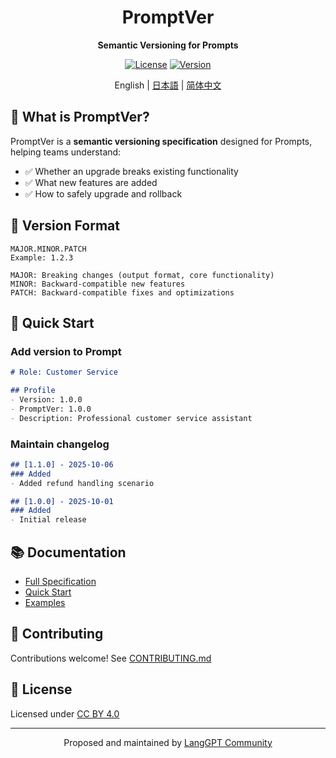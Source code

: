 <div align="center">

# PromptVer

**Semantic Versioning for Prompts**

[![License](https://img.shields.io/badge/License-CC%20BY%204.0-blue.svg)](LICENSE)
[![Version](https://img.shields.io/badge/PromptVer-1.0.0-green.svg)](spec/1.0.0/spec_en.md)

English | [日本語](README_ja.md) | [简体中文](README.md)

</div>

## 🎯 What is PromptVer?

PromptVer is a **semantic versioning specification** designed for Prompts, helping teams understand:
- ✅ Whether an upgrade breaks existing functionality
- ✅ What new features are added
- ✅ How to safely upgrade and rollback

## 📖 Version Format

```
MAJOR.MINOR.PATCH
Example: 1.2.3

MAJOR: Breaking changes (output format, core functionality)
MINOR: Backward-compatible new features
PATCH: Backward-compatible fixes and optimizations
```

## 🚀 Quick Start

### Add version to Prompt

```markdown
# Role: Customer Service

## Profile
- Version: 1.0.0
- PromptVer: 1.0.0
- Description: Professional customer service assistant
```

### Maintain changelog

```markdown
## [1.1.0] - 2025-10-06
### Added
- Added refund handling scenario

## [1.0.0] - 2025-10-01
### Added
- Initial release
```

## 📚 Documentation

- [Full Specification](spec/1.0.0/spec_en.md)
- [Quick Start](docs/quickstart.md)
- [Examples](examples/basic/customer-service/)

## 🤝 Contributing

Contributions welcome! See [CONTRIBUTING.md](CONTRIBUTING.md)

## 📜 License

Licensed under [CC BY 4.0](LICENSE)

---

<div align="center">

Proposed and maintained by [LangGPT Community](https://github.com/langgptai/LangGPT)

</div>
